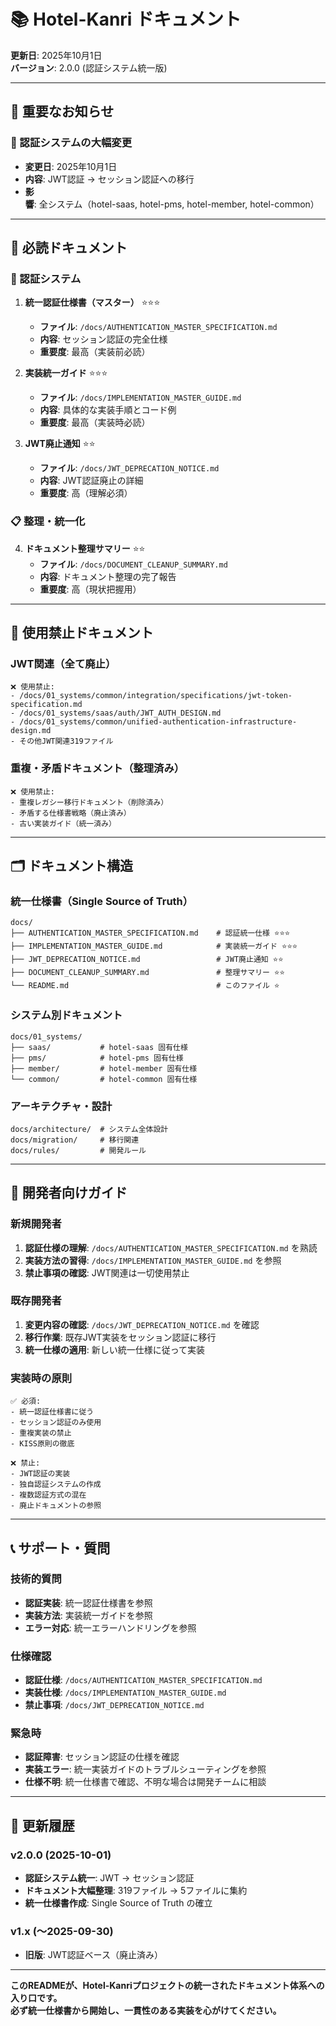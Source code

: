 # 📚 Hotel-Kanri ドキュメント

**更新日**: 2025年10月1日  
**バージョン**: 2.0.0 (認証システム統一版)

---

## 🎯 **重要なお知らせ**

### **🔄 認証システムの大幅変更**
- **変更日**: 2025年10月1日
- **内容**: JWT認証 → セッション認証への移行
- **影響**: 全システム（hotel-saas, hotel-pms, hotel-member, hotel-common）

---

## 📖 **必読ドキュメント**

### **🔐 認証システム**
1. **統一認証仕様書（マスター）** ⭐⭐⭐
   - **ファイル**: `/docs/AUTHENTICATION_MASTER_SPECIFICATION.md`
   - **内容**: セッション認証の完全仕様
   - **重要度**: 最高（実装前必読）

2. **実装統一ガイド** ⭐⭐⭐
   - **ファイル**: `/docs/IMPLEMENTATION_MASTER_GUIDE.md`
   - **内容**: 具体的な実装手順とコード例
   - **重要度**: 最高（実装時必読）

3. **JWT廃止通知** ⭐⭐
   - **ファイル**: `/docs/JWT_DEPRECATION_NOTICE.md`
   - **内容**: JWT認証廃止の詳細
   - **重要度**: 高（理解必須）

### **📋 整理・統一化**
4. **ドキュメント整理サマリー** ⭐⭐
   - **ファイル**: `/docs/DOCUMENT_CLEANUP_SUMMARY.md`
   - **内容**: ドキュメント整理の完了報告
   - **重要度**: 高（現状把握用）

---

## 🚫 **使用禁止ドキュメント**

### **JWT関連（全て廃止）**
```
❌ 使用禁止:
- /docs/01_systems/common/integration/specifications/jwt-token-specification.md
- /docs/01_systems/saas/auth/JWT_AUTH_DESIGN.md
- /docs/01_systems/common/unified-authentication-infrastructure-design.md
- その他JWT関連319ファイル
```

### **重複・矛盾ドキュメント（整理済み）**
```
❌ 使用禁止:
- 重複レガシー移行ドキュメント（削除済み）
- 矛盾する仕様書戦略（廃止済み）
- 古い実装ガイド（統一済み）
```

---

## 🗂️ **ドキュメント構造**

### **統一仕様書（Single Source of Truth）**
```
docs/
├── AUTHENTICATION_MASTER_SPECIFICATION.md    # 認証統一仕様 ⭐⭐⭐
├── IMPLEMENTATION_MASTER_GUIDE.md            # 実装統一ガイド ⭐⭐⭐
├── JWT_DEPRECATION_NOTICE.md                 # JWT廃止通知 ⭐⭐
├── DOCUMENT_CLEANUP_SUMMARY.md               # 整理サマリー ⭐⭐
└── README.md                                 # このファイル ⭐
```

### **システム別ドキュメント**
```
docs/01_systems/
├── saas/           # hotel-saas 固有仕様
├── pms/            # hotel-pms 固有仕様  
├── member/         # hotel-member 固有仕様
└── common/         # hotel-common 固有仕様
```

### **アーキテクチャ・設計**
```
docs/architecture/  # システム全体設計
docs/migration/     # 移行関連
docs/rules/         # 開発ルール
```

---

## 🎯 **開発者向けガイド**

### **新規開発者**
1. **認証仕様の理解**: `/docs/AUTHENTICATION_MASTER_SPECIFICATION.md` を熟読
2. **実装方法の習得**: `/docs/IMPLEMENTATION_MASTER_GUIDE.md` を参照
3. **禁止事項の確認**: JWT関連は一切使用禁止

### **既存開発者**
1. **変更内容の確認**: `/docs/JWT_DEPRECATION_NOTICE.md` を確認
2. **移行作業**: 既存JWT実装をセッション認証に移行
3. **統一仕様の適用**: 新しい統一仕様に従って実装

### **実装時の原則**
```
✅ 必須:
- 統一認証仕様書に従う
- セッション認証のみ使用
- 重複実装の禁止
- KISS原則の徹底

❌ 禁止:
- JWT認証の実装
- 独自認証システムの作成
- 複数認証方式の混在
- 廃止ドキュメントの参照
```

---

## 📞 **サポート・質問**

### **技術的質問**
- **認証実装**: 統一認証仕様書を参照
- **実装方法**: 実装統一ガイドを参照
- **エラー対応**: 統一エラーハンドリングを参照

### **仕様確認**
- **認証仕様**: `/docs/AUTHENTICATION_MASTER_SPECIFICATION.md`
- **実装仕様**: `/docs/IMPLEMENTATION_MASTER_GUIDE.md`
- **禁止事項**: `/docs/JWT_DEPRECATION_NOTICE.md`

### **緊急時**
- **認証障害**: セッション認証の仕様を確認
- **実装エラー**: 統一実装ガイドのトラブルシューティングを参照
- **仕様不明**: 統一仕様書で確認、不明な場合は開発チームに相談

---

## 🔄 **更新履歴**

### **v2.0.0 (2025-10-01)**
- **認証システム統一**: JWT → セッション認証
- **ドキュメント大幅整理**: 319ファイル → 5ファイルに集約
- **統一仕様書作成**: Single Source of Truth の確立

### **v1.x (〜2025-09-30)**
- **旧版**: JWT認証ベース（廃止済み）

---

**このREADMEが、Hotel-Kanriプロジェクトの統一されたドキュメント体系への入り口です。**  
**必ず統一仕様書から開始し、一貫性のある実装を心がけてください。**